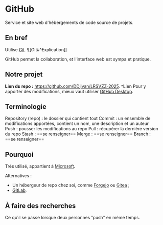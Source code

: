 # GitHub 
Service et site web d'hébergements de code source de projets. 
## En bref 
Utilise [Git](docs/Guides/Git.md). 
![[Git#^Explication]] 

GitHub permet la collaboration, et l'interface web est sympa et pratique. 

## Notre projet 
**Lien du repo :** https://github.com/DDjivan/LRSVZZ-2025. ^Lien
Pour y apporter des modifications, mieux vaut utiliser [GitHub Desktop](docs/Guides/GitHub%20Desktop.md). 

## Terminologie 
Repository (repo) : le dossier qui contient tout 
Commit : un ensemble de modifications apportées, contient un nom, une description et un auteur 
Push : pousser les modifications au repo 
Pull : récupérer la dernière version du repo 
Stash : ==se renseigner== 
Merge : ==se renseigner==
Branch : ==se renseigner== 

## Pourquoi 
Très utilisé, appartient à [Microsoft](https://fr.wikipedia.org/wiki/Microsoft). 

Alternatives : 
- Un hébergeur de repo chez soi, comme [Forgejo](https://fr.wikipedia.org/wiki/Forgejo) ou [Gitea](https://fr.wikipedia.org/wiki/Gitea) ; 
- [GitLab](https://fr.wikipedia.org/wiki/GitLab). 

## À faire des recherches  
Ce qu'il se passe lorsque deux personnes "push" en même temps. 

